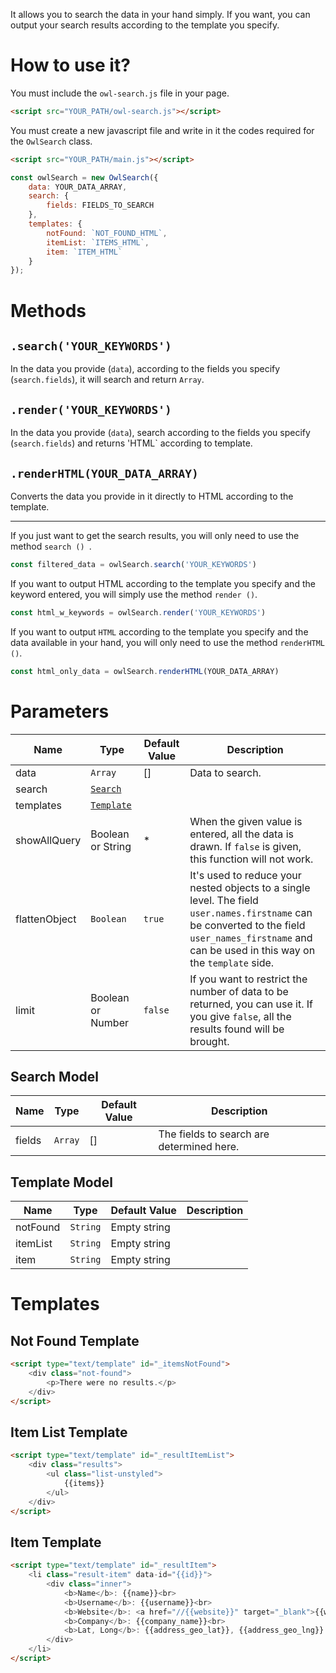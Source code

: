 It allows you to search the data in your hand simply. If you want, you can output your search results according to the template you specify.

# How to use it?
You must include the `owl-search.js` file in your page.

```html
<script src="YOUR_PATH/owl-search.js"></script>
```

You must create a new javascript file and write in it the codes required for the `OwlSearch` class.
```html
<script src="YOUR_PATH/main.js"></script>
```
```javascript
const owlSearch = new OwlSearch({
    data: YOUR_DATA_ARRAY,
    search: {
        fields: FIELDS_TO_SEARCH
    },
    templates: {
        notFound: `NOT_FOUND_HTML`,
        itemList: `ITEMS_HTML`,
        item: `ITEM_HTML`
    }
});
```

# Methods
## `.search('YOUR_KEYWORDS')`
In the data you provide (`data`), according to the fields you specify (`search.fields`), it will search and return `Array`.

## `.render('YOUR_KEYWORDS')`
In the data you provide (`data`), search according to the fields you specify (`search.fields`) and returns 'HTML` according to template.

## `.renderHTML(YOUR_DATA_ARRAY)`
Converts the data you provide in it directly to HTML according to the template.

---

If you just want to get the search results, you will only need to use the method `search () `.

```javascript
const filtered_data = owlSearch.search('YOUR_KEYWORDS')
```

If you want to output HTML according to the template you specify and the keyword entered, you will simply use the method `render ()`.

```javascript
const html_w_keywords = owlSearch.render('YOUR_KEYWORDS')
```

If you want to output `HTML` according to the template you specify and the data available in your hand, you will only need to use the method `renderHTML ()`.

```javascript
const html_only_data = owlSearch.renderHTML(YOUR_DATA_ARRAY)
```

# Parameters
|Name|Type|Default Value|Description|
|-|-|-|-|
|data|`Array`|[]|Data to search.|
|search|[`Search`](#search-model)|||
|templates|[`Template`](#template-model)|||
|showAllQuery|Boolean or String|*|When the given value is entered, all the data is drawn. If `false` is given, this function will not work.|
|flattenObject|`Boolean`|`true`|It's used to reduce your nested objects to a single level. The field `user.names.firstname` can be converted to the field `user_names_firstname` and can be used in this way on the `template` side.|
|limit|Boolean or Number|`false`|If you want to restrict the number of data to be returned, you can use it. If you give `false`, all the results found will be brought.|

## Search Model
|Name|Type|Default Value|Description|
|-|-|-|-|
|fields|`Array`|[]|The fields to search are determined here.|

## Template Model
|Name|Type|Default Value|Description|
|-|-|-|-|
|notFound|`String`|Empty string||
|itemList|`String`|Empty string||
|item|`String`|Empty string||

# Templates
## Not Found Template
```html
<script type="text/template" id="_itemsNotFound">
    <div class="not-found">
        <p>There were no results.</p>
    </div>
</script>
```

## Item List Template
```html
<script type="text/template" id="_resultItemList">
    <div class="results">
        <ul class="list-unstyled">
            {{items}}
        </ul>
    </div>
</script>
```

## Item Template
```html
<script type="text/template" id="_resultItem">
    <li class="result-item" data-id="{{id}}">
        <div class="inner">
            <b>Name</b>: {{name}}<br>
            <b>Username</b>: {{username}}<br>
            <b>Website</b>: <a href="//{{website}}" target="_blank">{{website}}</a><br>
            <b>Company</b>: {{company_name}}<br>
            <b>Lat, Long</b>: {{address_geo_lat}}, {{address_geo_lng}}
        </div>
    </li>
</script>
```
